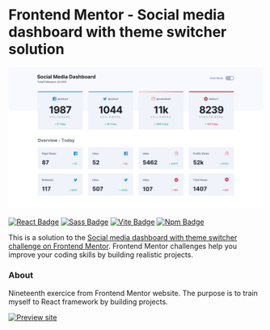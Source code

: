 # Frontend Mentor - Social media dashboard with theme switcher solution

![Social media dashboard with theme switcher challenge on Frontend Mentor](ressources/design/desktop-design-light.jpg)

[![React Badge](https://img.shields.io/badge/React-61DAFB?style=flat-square&logo=react&logoColor=black)](https://react.dev/)
[![Sass Badge](https://img.shields.io/badge/Sass-CC6699?style=flat-square&logo=sass&logoColor=white)](https://sass-lang.com/)
[![Vite Badge](https://img.shields.io/badge/Vite-646CFF?style=flat-square&logo=vite&logoColor=white)](https://vitejs.dev/)
[![Npm Badge](https://img.shields.io/badge/npm-CB3837?style=flat-square&logo=npm&logoColor=white)](https://www.npmjs.com/)

This is a solution to the [Social media dashboard with theme switcher challenge on Frontend Mentor](https://www.frontendmentor.io/challenges/social-media-dashboard-with-theme-switcher-6oY8ozp_H). Frontend Mentor challenges help you improve your coding skills by building realistic projects.

### About

Nineteenth exercice from Frontend Mentor website. The purpose is to train myself to React framework by building projects.

[![Preview site](https://img.shields.io/badge/Site%20web--e1e3f0?style=for-the-badge&logo=InternetExplorer&logoColor=white)](https://florianjourde.github.io/Frontend-Mentor-19-Social-media-dashboard-with-theme-switcher/)